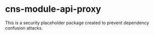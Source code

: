 # cns-module-api-proxy

This is a security placeholder package created to prevent dependency confusion attacks.